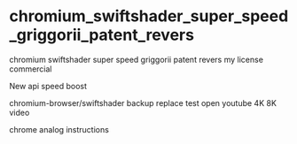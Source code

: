 # chromium_swiftshader_super_speed_griggorii_patent_revers
chromium swiftshader super speed griggorii patent revers my license commercial

New api speed boost 

chromium-browser/swiftshader backup replace test open youtube 4K 8K video

chrome analog instructions
